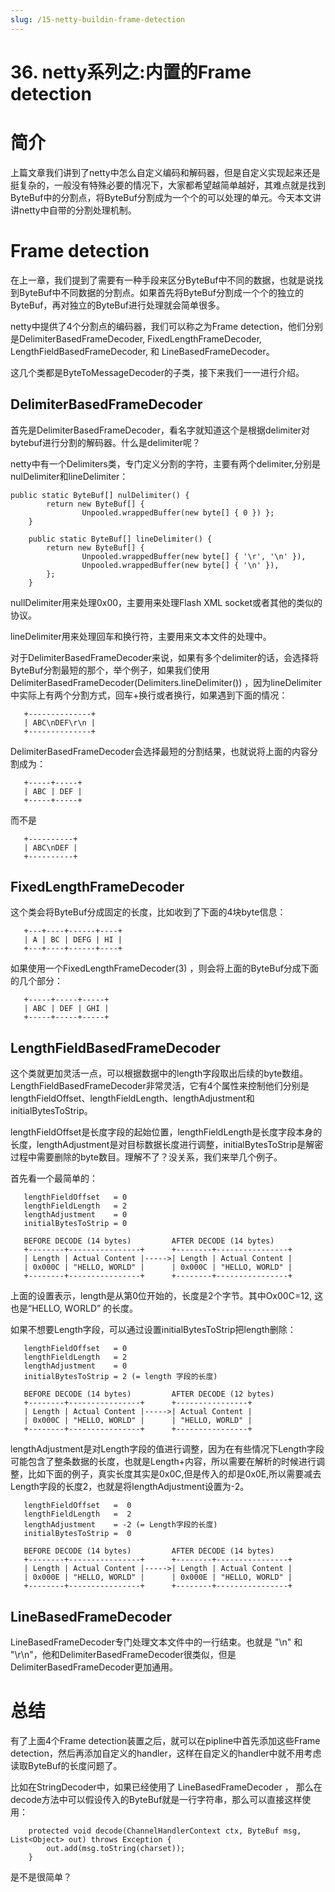 ```yaml
---
slug: /15-netty-buildin-frame-detection
---
```


# 36. netty系列之:内置的Frame detection



# 简介

上篇文章我们讲到了netty中怎么自定义编码和解码器，但是自定义实现起来还是挺复杂的，一般没有特殊必要的情况下，大家都希望越简单越好，其难点就是找到ByteBuf中的分割点，将ByteBuf分割成为一个个的可以处理的单元。今天本文讲讲netty中自带的分割处理机制。


# Frame detection

在上一章，我们提到了需要有一种手段来区分ByteBuf中不同的数据，也就是说找到ByteBuf中不同数据的分割点。如果首先将ByteBuf分割成一个个的独立的ByteBuf，再对独立的ByteBuf进行处理就会简单很多。

netty中提供了4个分割点的编码器，我们可以称之为Frame detection，他们分别是DelimiterBasedFrameDecoder, FixedLengthFrameDecoder, LengthFieldBasedFrameDecoder, 和 LineBasedFrameDecoder。

这几个类都是ByteToMessageDecoder的子类，接下来我们一一进行介绍。

## DelimiterBasedFrameDecoder

首先是DelimiterBasedFrameDecoder，看名字就知道这个是根据delimiter对bytebuf进行分割的解码器。什么是delimiter呢？

netty中有一个Delimiters类，专门定义分割的字符，主要有两个delimiter,分别是nulDelimiter和lineDelimiter：

```
public static ByteBuf[] nulDelimiter() {
        return new ByteBuf[] {
                Unpooled.wrappedBuffer(new byte[] { 0 }) };
    }

    public static ByteBuf[] lineDelimiter() {
        return new ByteBuf[] {
                Unpooled.wrappedBuffer(new byte[] { '\r', '\n' }),
                Unpooled.wrappedBuffer(new byte[] { '\n' }),
        };
    }
```

nullDelimiter用来处理0x00，主要用来处理Flash XML socket或者其他的类似的协议。

lineDelimiter用来处理回车和换行符，主要用来文本文件的处理中。

对于DelimiterBasedFrameDecoder来说，如果有多个delimiter的话，会选择将ByteBuf分割最短的那个，举个例子，如果我们使用DelimiterBasedFrameDecoder(Delimiters.lineDelimiter()) ，因为lineDelimiter中实际上有两个分割方式，回车+换行或者换行，如果遇到下面的情况：

```
   +--------------+
   | ABC\nDEF\r\n |
   +--------------+
```

DelimiterBasedFrameDecoder会选择最短的分割结果，也就说将上面的内容分割成为：

```
   +-----+-----+
   | ABC | DEF |
   +-----+-----+
```

而不是

```
   +----------+
   | ABC\nDEF |
   +----------+
```

## FixedLengthFrameDecoder

这个类会将ByteBuf分成固定的长度，比如收到了下面的4块byte信息：

```
   +---+----+------+----+
   | A | BC | DEFG | HI |
   +---+----+------+----+
```

如果使用一个FixedLengthFrameDecoder(3) ，则会将上面的ByteBuf分成下面的几个部分：

```
   +-----+-----+-----+
   | ABC | DEF | GHI |
   +-----+-----+-----+
```

## LengthFieldBasedFrameDecoder

这个类就更加灵活一点，可以根据数据中的length字段取出后续的byte数组。LengthFieldBasedFrameDecoder非常灵活，它有4个属性来控制他们分别是lengthFieldOffset、lengthFieldLength、lengthAdjustment和initialBytesToStrip。

lengthFieldOffset是长度字段的起始位置，lengthFieldLength是长度字段本身的长度，lengthAdjustment是对目标数据长度进行调整，initialBytesToStrip是解密过程中需要删除的byte数目。理解不了？没关系，我们来举几个例子。

首先看一个最简单的：

```
   lengthFieldOffset   = 0
   lengthFieldLength   = 2
   lengthAdjustment    = 0
   initialBytesToStrip = 0 

   BEFORE DECODE (14 bytes)         AFTER DECODE (14 bytes)
   +--------+----------------+      +--------+----------------+
   | Length | Actual Content |----->| Length | Actual Content |
   | 0x000C | "HELLO, WORLD" |      | 0x000C | "HELLO, WORLD" |
   +--------+----------------+      +--------+----------------+
```

上面的设置表示，length是从第0位开始的，长度是2个字节。其中Ox00C=12, 这也是“HELLO, WORLD” 的长度。

如果不想要Length字段，可以通过设置initialBytesToStrip把length删除：

```
   lengthFieldOffset   = 0
   lengthFieldLength   = 2
   lengthAdjustment    = 0
   initialBytesToStrip = 2 (= length 字段的长度)
  
   BEFORE DECODE (14 bytes)         AFTER DECODE (12 bytes)
   +--------+----------------+      +----------------+
   | Length | Actual Content |----->| Actual Content |
   | 0x000C | "HELLO, WORLD" |      | "HELLO, WORLD" |
   +--------+----------------+      +----------------+
```

lengthAdjustment是对Length字段的值进行调整，因为在有些情况下Length字段可能包含了整条数据的长度，也就是Length+内容，所以需要在解析的时候进行调整，比如下面的例子，真实长度其实是0x0C,但是传入的却是0x0E,所以需要减去Length字段的长度2，也就是将lengthAdjustment设置为-2。

```
   lengthFieldOffset   =  0
   lengthFieldLength   =  2
   lengthAdjustment    = -2 (= Length字段的长度)
   initialBytesToStrip =  0

   BEFORE DECODE (14 bytes)         AFTER DECODE (14 bytes)
   +--------+----------------+      +--------+----------------+
   | Length | Actual Content |----->| Length | Actual Content |
   | 0x000E | "HELLO, WORLD" |      | 0x000E | "HELLO, WORLD" |
   +--------+----------------+      +--------+----------------+
```

## LineBasedFrameDecoder

LineBasedFrameDecoder专门处理文本文件中的一行结束。也就是 "\n" 和 "\r\n"，他和DelimiterBasedFrameDecoder很类似，但是DelimiterBasedFrameDecoder更加通用。

# 总结

有了上面4个Frame detection装置之后，就可以在pipline中首先添加这些Frame detection，然后再添加自定义的handler，这样在自定义的handler中就不用考虑读取ByteBuf的长度问题了。

比如在StringDecoder中，如果已经使用了 LineBasedFrameDecoder ， 那么在decode方法中可以假设传入的ByteBuf就是一行字符串，那么可以直接这样使用：

```
    protected void decode(ChannelHandlerContext ctx, ByteBuf msg, List<Object> out) throws Exception {
        out.add(msg.toString(charset));
    }
```

是不是很简单？





